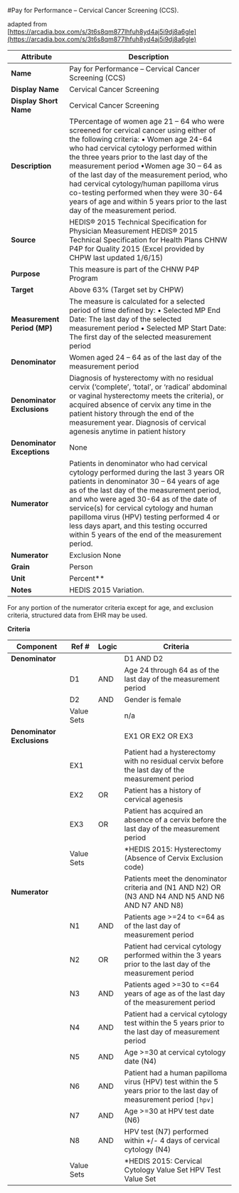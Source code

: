 

#Pay for Performance – Cervical Cancer Screening (CCS).

adapted from [https://arcadia.box.com/s/3t6s8qm877lhfuh8yd4aj5i9dj8a6gle](https://arcadia.box.com/s/3t6s8qm877lhfuh8yd4aj5i9dj8a6gle)




|Attribute| Description
|---------|------------|
|**Name** | Pay for Performance – Cervical Cancer Screening (CCS)
|**Display Name**  |Cervical Cancer Screening
|**Display Short Name** | Cervical Cancer Screening
|**Description** |TPercentage of women age 21 – 64 who were screened for cervical cancer using either of the following criteria: •	Women age 24-64 who had cervical cytology performed within the three years prior to the last day of the measurement period  •Women age 30 – 64 as of the last day of the measurement period, who had cervical cytology/human papilloma virus co-testing performed when they were 30-64 years of age and within 5 years prior to the last day of the measurement period.
|**Source**|  HEDIS® 2015 Technical Specification for Physician Measurement HEDIS® 2015 Technical Specification for Health Plans CHNW P4P for Quality 2015 (Excel provided by CHPW last updated 1/6/15)
|**Purpose** |This measure is part of the CHNW P4P Program 
|**Target** |Above 63% (Target set by CHPW)
|**Measurement Period (MP)**| The measure is calculated for a selected period of time defined by: •   Selected MP End Date: The last day of the selected measurement period •   Selected MP Start Date: The first day of the selected measurement period
|**Denominator**|Women aged 24 – 64 as of the last day of the measurement period
|**Denominator Exclusions**|  Diagnosis of hysterectomy with no residual cervix (‘complete’, ‘total’, or ‘radical’ abdominal or vaginal hysterectomy meets the criteria), or acquired absence of cervix any time in the patient history through the end of the measurement year.  Diagnosis of cervical agenesis anytime in patient history
|**Denominator Exceptions**|  None
|**Numerator** |Patients in denominator who had cervical cytology performed during the last 3 years OR patients in denominator 30 – 64 years of age as of the last day of the measurement period, and who were aged 30-64 as of the date of service(s) for cervical cytology and human papilloma virus (HPV) testing performed 4 or less days apart, and this testing occurred within 5 years of the end of the measurement period.
|**Numerator** |Exclusion None
|**Grain**| Person
|**Unit** | Percent**
|**Notes**| HEDIS 2015 Variation.
For any portion of the numerator criteria except for age, and exclusion criteria, structured data from EHR may be used.







**Criteria**










|Component |Ref #|  Logic|  Criteria|
|----------|-----|-------|----------|
|**Denominator**|| |D1 AND D2 |
|  | D1|AND | Age 24 through 64 as of the last day of the measurement period
|  |D2| AND | Gender is female
||Value Sets||n/a
|**Denominator Exclusions**||| EX1 OR EX2 OR EX3 
||EX1|| Patient had a hysterectomy with no residual cervix before the last day of the measurement period 
||EX2| OR| Patient has a history of cervical agenesis  
||EX3| OR| Patient has acquired an absence of a cervix before the last day of the measurement period
||Value Sets||  *HEDIS 2015: Hysterectomy (Absence of Cervix Exclusion code) 
|**Numerator**|||Patients meet the denominator criteria and  (N1 AND N2) OR (N3 AND N4 AND N5 AND N6 AND N7 AND N8)
||N1|AND| Patients age >=24 to <=64 as of the last day of measurement period
||N2|OR|Patient had cervical cytology performed within the 3 years prior to the last day of the measurement period
||N3|AND|Patients aged >=30 to <=64 years of age as of the last day of the measurement period
||N4|AND|Patient had a cervical cytology test  within the 5 years prior to the last day of measurement period
||N5|AND|Age >=30 at cervical cytology date (N4)
||N6|AND|Patient had a human papilloma virus (HPV) test within the 5 years prior to the last day of measurement period `[hpv]`
||N7|AND|Age >=30 at HPV test date (N6)
||N8|AND|HPV test (N7) performed within +/- 4 days of cervical cytology (N4)
||Value Sets||*HEDIS 2015:  Cervical Cytology Value Set  HPV Test Value Set




